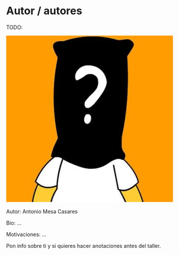 # Autor / autores

TODO:

![Foto de perfil](img/perfil.jpg)

Autor: Antonio Mesa Casares

Bio: ...

Motivaciones: ...

Pon info sobre ti y si quieres hacer anotaciones antes del taller.
